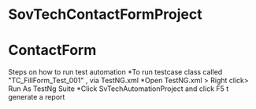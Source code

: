 # SovTechContactFormProject

# ContactForm

Steps on how to run test automation *To run testcase class called "TC_FillForm_Test_001" , via TestNG.xml *Open TestNG.xml > Right click> Run As TestNg Suite *Click SvTechAutomationProject and click F5 t generate a report
